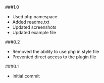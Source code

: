 ###1.0

* Used php namespace
* Added readme.txt
* Updated screenshots
* Updated example file

###0.2

* Removed the ability to use php in style file
* Prevented direct access to the plugin file

###0.1

* Initial commit
